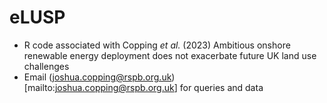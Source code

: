 # eLUSP
+ R code associated with Copping *et al.* (2023) Ambitious onshore renewable energy deployment does not exacerbate future UK land use challenges
+ Email (joshua.copping@rspb.org.uk)[mailto:joshua.copping@rspb.org.uk] for queries and data
